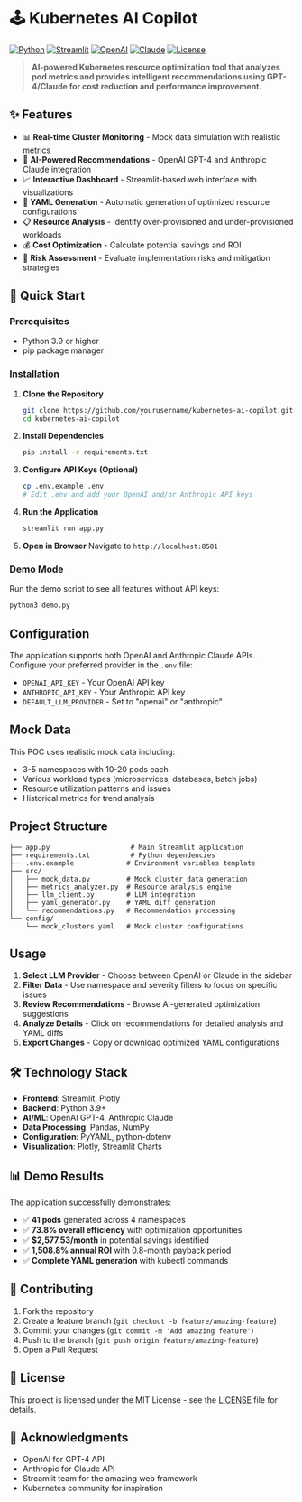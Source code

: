 # 🕹️ Kubernetes AI Copilot

[![Python](https://img.shields.io/badge/Python-3.9+-blue.svg)](https://python.org)
[![Streamlit](https://img.shields.io/badge/Streamlit-1.28+-red.svg)](https://streamlit.io)
[![OpenAI](https://img.shields.io/badge/OpenAI-GPT--4-green.svg)](https://openai.com)
[![Claude](https://img.shields.io/badge/Anthropic-Claude-orange.svg)](https://anthropic.com)
[![License](https://img.shields.io/badge/License-MIT-yellow.svg)](LICENSE)

> **AI-powered Kubernetes resource optimization tool that analyzes pod metrics and provides intelligent recommendations using GPT-4/Claude for cost reduction and performance improvement.**

## ✨ Features

- 📊 **Real-time Cluster Monitoring** - Mock data simulation with realistic metrics
- 🤖 **AI-Powered Recommendations** - OpenAI GPT-4 and Anthropic Claude integration
- 📈 **Interactive Dashboard** - Streamlit-based web interface with visualizations
- 🔧 **YAML Generation** - Automatic generation of optimized resource configurations
- 📋 **Resource Analysis** - Identify over-provisioned and under-provisioned workloads
- 💰 **Cost Optimization** - Calculate potential savings and ROI
- 🎯 **Risk Assessment** - Evaluate implementation risks and mitigation strategies

## 🚀 Quick Start

### Prerequisites
- Python 3.9 or higher
- pip package manager

### Installation

1. **Clone the Repository**
   ```bash
   git clone https://github.com/yourusername/kubernetes-ai-copilot.git
   cd kubernetes-ai-copilot
   ```

2. **Install Dependencies**
   ```bash
   pip install -r requirements.txt
   ```

3. **Configure API Keys (Optional)**
   ```bash
   cp .env.example .env
   # Edit .env and add your OpenAI and/or Anthropic API keys
   ```

4. **Run the Application**
   ```bash
   streamlit run app.py
   ```

5. **Open in Browser**
   Navigate to `http://localhost:8501`

### Demo Mode
Run the demo script to see all features without API keys:
```bash
python3 demo.py
```

## Configuration

The application supports both OpenAI and Anthropic Claude APIs. Configure your preferred provider in the `.env` file:

- `OPENAI_API_KEY` - Your OpenAI API key
- `ANTHROPIC_API_KEY` - Your Anthropic API key  
- `DEFAULT_LLM_PROVIDER` - Set to "openai" or "anthropic"

## Mock Data

This POC uses realistic mock data including:
- 3-5 namespaces with 10-20 pods each
- Various workload types (microservices, databases, batch jobs)
- Resource utilization patterns and issues
- Historical metrics for trend analysis

## Project Structure

```
├── app.py                    # Main Streamlit application
├── requirements.txt          # Python dependencies
├── .env.example             # Environment variables template
├── src/
│   ├── mock_data.py         # Mock cluster data generation
│   ├── metrics_analyzer.py  # Resource analysis engine
│   ├── llm_client.py        # LLM integration
│   ├── yaml_generator.py    # YAML diff generation
│   └── recommendations.py   # Recommendation processing
└── config/
    └── mock_clusters.yaml   # Mock cluster configurations
```

## Usage

1. **Select LLM Provider** - Choose between OpenAI or Claude in the sidebar
2. **Filter Data** - Use namespace and severity filters to focus on specific issues
3. **Review Recommendations** - Browse AI-generated optimization suggestions
4. **Analyze Details** - Click on recommendations for detailed analysis and YAML diffs
5. **Export Changes** - Copy or download optimized YAML configurations

## 🛠️ Technology Stack

- **Frontend**: Streamlit, Plotly
- **Backend**: Python 3.9+
- **AI/ML**: OpenAI GPT-4, Anthropic Claude
- **Data Processing**: Pandas, NumPy
- **Configuration**: PyYAML, python-dotenv
- **Visualization**: Plotly, Streamlit Charts

## 📊 Demo Results

The application successfully demonstrates:
- ✅ **41 pods** generated across 4 namespaces
- ✅ **73.8% overall efficiency** with optimization opportunities
- ✅ **$2,577.53/month** in potential savings identified
- ✅ **1,508.8% annual ROI** with 0.8-month payback period
- ✅ **Complete YAML generation** with kubectl commands

## 🤝 Contributing

1. Fork the repository
2. Create a feature branch (`git checkout -b feature/amazing-feature`)
3. Commit your changes (`git commit -m 'Add amazing feature'`)
4. Push to the branch (`git push origin feature/amazing-feature`)
5. Open a Pull Request

## 📄 License

This project is licensed under the MIT License - see the [LICENSE](LICENSE) file for details.

## 🙏 Acknowledgments

- OpenAI for GPT-4 API
- Anthropic for Claude API
- Streamlit team for the amazing web framework
- Kubernetes community for inspiration
